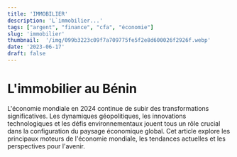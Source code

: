 ```yaml
---
title: 'IMMOBILIER'
description: 'L`immobilier...'
tags: ["argent", "finance", "cfa", "économie"]
slug: 'immobilier'
thumbnail:  '/img/099b3223c09f7a709775fe5f2e8d600026f2926f.webp'
date: '2023-06-17'
draft: false
---
```


# L'immobilier au Bénin

L'économie mondiale en 2024 continue de subir des transformations significatives. Les dynamiques géopolitiques, les innovations technologiques et les défis environnementaux jouent tous un rôle crucial dans la configuration du paysage économique global. Cet article explore les principaux moteurs de l'économie mondiale, les tendances actuelles et les perspectives pour l'avenir.